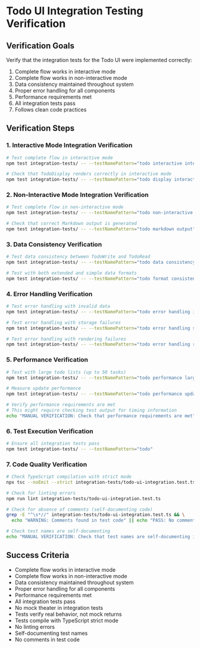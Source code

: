 # Todo UI Integration Testing Verification

## Verification Goals

Verify that the integration tests for the Todo UI were implemented correctly:

1. Complete flow works in interactive mode
2. Complete flow works in non-interactive mode
3. Data consistency maintained throughout system
4. Proper error handling for all components
5. Performance requirements met
6. All integration tests pass
7. Follows clean code practices

## Verification Steps

### 1. Interactive Mode Integration Verification

```bash
# Test complete flow in interactive mode
npm test integration-tests/ -- --testNamePattern="todo interactive integration"

# Check that TodoDisplay renders correctly in interactive mode
npm test integration-tests/ -- --testNamePattern="todo display interactive"
```

### 2. Non-Interactive Mode Integration Verification

```bash
# Test complete flow in non-interactive mode
npm test integration-tests/ -- --testNamePattern="todo non-interactive integration"

# Check that correct Markdown output is generated
npm test integration-tests/ -- --testNamePattern="todo markdown output"
```

### 3. Data Consistency Verification

```bash
# Test data consistency between TodoWrite and TodoRead
npm test integration-tests/ -- --testNamePattern="todo data consistency"

# Test with both extended and simple data formats
npm test integration-tests/ -- --testNamePattern="todo format consistency"
```

### 4. Error Handling Verification

```bash
# Test error handling with invalid data
npm test integration-tests/ -- --testNamePattern="todo error handling invalid"

# Test error handling with storage failures
npm test integration-tests/ -- --testNamePattern="todo error handling storage"

# Test error handling with rendering failures
npm test integration-tests/ -- --testNamePattern="todo error handling rendering"
```

### 5. Performance Verification

```bash
# Test with large todo lists (up to 50 tasks)
npm test integration-tests/ -- --testNamePattern="todo performance large"

# Measure update performance
npm test integration-tests/ -- --testNamePattern="todo performance update"

# Verify performance requirements are met
# This might require checking test output for timing information
echo "MANUAL VERIFICATION: Check that performance requirements are met"
```

### 6. Test Execution Verification

```bash
# Ensure all integration tests pass
npm test integration-tests/ -- --testNamePattern="todo"
```

### 7. Code Quality Verification

```bash
# Check TypeScript compilation with strict mode
npx tsc --noEmit --strict integration-tests/todo-ui-integration.test.ts

# Check for linting errors
npm run lint integration-tests/todo-ui-integration.test.ts

# Check for absence of comments (self-documenting code)
grep -E "^\s*//" integration-tests/todo-ui-integration.test.ts && \
  echo "WARNING: Comments found in test code" || echo "PASS: No comments in test code"

# Check test names are self-documenting
echo "MANUAL VERIFICATION: Check that test names are self-documenting in plain English"
```

## Success Criteria

- Complete flow works in interactive mode
- Complete flow works in non-interactive mode
- Data consistency maintained throughout system
- Proper error handling for all components
- Performance requirements met
- All integration tests pass
- No mock theater in integration tests
- Tests verify real behavior, not mock returns
- Tests compile with TypeScript strict mode
- No linting errors
- Self-documenting test names
- No comments in test code